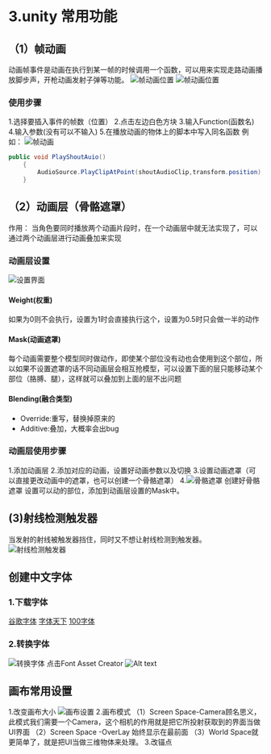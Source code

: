 # 3.unity 常用功能

## （1）帧动画

动画帧事件是动画在执行到某一帧的时候调用一个函数，可以用来实现走路动画播放脚步声，开枪动画发射子弹等功能。
![帧动画位置](../../../图片/动画帧事件1.png)
![帧动画位置](../../../图片/动画帧事件2.png)

### 使用步骤

1.选择要插入事件的帧数（位置）
2.点击左边白色方块
3.输入Function(函数名)
4.输入参数(没有可以不输入)
5.在播放动画的物体上的脚本中写入同名函数
例如：
![帧动画](../../../图片/帧事件举例1.png)

```csharp
public void PlayShoutAuio()
    {
        AudioSource.PlayClipAtPoint(shoutAudioClip,transform.position);     
    }
```

## （2）动画层（骨骼遮罩）

作用：
当角色要同时播放两个动画片段时，在一个动画层中就无法实现了，可以通过两个动画层进行动画叠加来实现

### 动画层设置

![设置界面](../../../图片/动画层设置.png)

#### Weight(权重)

如果为0则不会执行，设置为1时会直接执行这个，设置为0.5时只会做一半的动作

#### Mask(动画遮罩)

每个动画需要整个模型同时做动作，即使某个部位没有动也会使用到这个部位，所以如果不设置遮罩的话不同动画层会相互抢模型，可以设置下面的层只能移动某个部位（胳膊、腿），这样就可以叠加到上面的层不出问题

#### Blending(融合类型)

- Override:重写，替换掉原来的
- Additive:叠加，大概率会出bug

### 动画层使用步骤

1.添加动画层
2.添加对应的动画，设置好动画参数以及切换
3.设置动画遮罩（可以直接更改动画中的遮罩，也可以创建一个骨骼遮罩）
4.![骨骼遮罩](../../../图片/骨骼遮罩.png)
创建好骨骼遮罩 设置可以动的部位，添加到动画层设置的Mask中。

## (3)射线检测触发器

当发射的射线被触发器挡住，同时又不想让射线检测到触发器。
![射线检测触发器](../../../图片/射线检测触发器.png)

## 创建中文字体

### 1.下载字体

[谷歌字体](https://fonts.google.com/)
[字体天下](https://www.fonts.net.cn/fonts-zh-1.html)
[100字体](https://www.100font.com/)

### 2.转换字体

![转换字体](image.png)
点击Font Asset Creator
![Alt text](../../../图片/字体转换器.png)

## 画布常用设置

1.改变画布大小
![画布设置](../../../图片/画布设置.png)
2.画布模式
（1）Screen Space-Camera顾名思义，此模式我们需要一个Camera，这个相机的作用就是把它所投射获取到的界面当做UI界面
（2）Screen Space -OverLay 始终显示在最前面
（3）World Space就更简单了，就是把UI当做三维物体来处理。
3.改锚点

